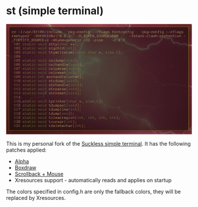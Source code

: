# st (simple terminal)

![screenshot](https://raw.githubusercontent.com/Babkock/st/master/screenshot.png)

This is my personal fork of the [Suckless simple terminal](https://st.suckless.org). It has the following patches applied:

* [Alpha](https://st.suckless.org/patches/alpha/)
* [Boxdraw](https://st.suckless.org/patches/boxdraw/)
* [Scrollback + Mouse](https://st.suckless.org/patches/scrollback/)
* Xresources support - automatically reads and applies on startup

The colors specified in config.h are only the fallback colors, they will be replaced by Xresources.


